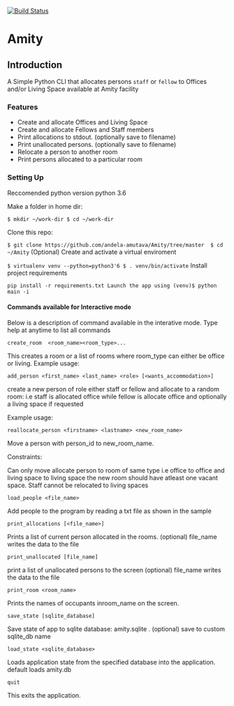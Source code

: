 [![Build Status](https://travis-ci.org/andela-amutava/Amity.svg?branch=master)](https://travis-ci.org/andela-amutava/Amity)

# Amity
## Introduction

A Simple Python CLI that allocates persons `staff` or `fellow` to Offices and/or Living Space available at Amity facility

### Features

* Create and allocate Offices and Living Space
* Create and allocate Fellows and Staff members
* Print allocations to stdout. (optionally save to filename)
* Print unallocated persons. (optionally save to filename)
* Relocate a person to another room
* Print persons allocated to a particular room

### Setting Up

Reccomended python version python 3.6

Make a folder in home dir:

  `$ mkdir ~/work-dir
  $ cd ~/work-dir`

Clone this repo:

  `$ git clone https://github.com/andela-amutava/Amity/tree/master 
   $ cd ~/Amity`
(Optional) Create and activate a virtual enviroment

  `$ virtualenv venv --python=python3'6
   $ . venv/bin/activate`
Install project requirements

`pip install -r requirements.txt
Launch the app using
(venv)$ python main -i`

#### Commands available for Interactive mode

Below is a description of command available in the interative mode. Type help at anytime to list all commands 

`create_room  <room_name><room_type>...`

This creates a room or a list of rooms where room_type can either be office or living. Example usage:


`add_person <first_name> <last_name> <role> [<wants_accommodation>]`

create a new person of role either staff or fellow and allocate to a random room: i.e staff is allocated office while fellow is allocate office and optionally a living space if requested

Example usage:

`reallocate_person <firstname> <lastname> <new_room_name>`

Move a person with person_id to new_room_name.

Constraints:

Can only move allocate person to room of same type i.e office to office and living space to living space
the new room should have atleast one vacant space.
Staff cannot be relocated to living spaces

`load_people <file_name>`

Add people to the program by reading a txt file as shown in the sample


`print_allocations [<file_name>]`

Prints a list of current person allocated in the rooms. (optional) file_name writes the data to the file


`print_unallocated [file_name]`

print a list of unallocated persons to the screen (optional) file_name writes the data to the file


`print_room <room_name>`

Prints the names of occupants inroom_name on the screen.


`save_state [sqlite_database]`

Save state of app to sqlite database: amity.sqlite . (optional) save to custom sqlite_db name

`load_state <sqlite_database>`

Loads application state from the specified database into the application. default loads amity.db


`quit`

This exits the application.

